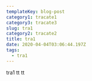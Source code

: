 ```yaml
---
templateKey: blog-post
category1: tracate1
category3: tracate3
slug: tra1
category2: tracate2
title: tra1
date: 2020-04-04T03:06:44.197Z
tags:
  - tra1
---
```

tra1 tt tt